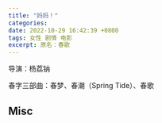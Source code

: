 ```yaml
---
title: "妈妈！"
categories: 
date: 2022-10-29 16:42:39 +0800
tags: 女性 剧情 电影
excerpt: 原名：春歌
---
```


导演：杨荔钠

春字三部曲：春梦、春潮（Spring Tide）、春歌








## Misc



